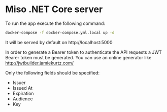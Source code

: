 Miso .NET Core server
===============

To run the app execute the following command:

```sh
docker-compose -f docker-compose.yml.local up -d
```

It will be served by default on http://localhost:5000

In order to generate a Bearer token to authenticate the API requests a JWT Bearer token must be generated. You can use an online generator like http://jwtbuilder.jamiekurtz.com/

Only the following fields should be specified:

- Issuer
- Issued At
- Expiration
- Audience
- Key